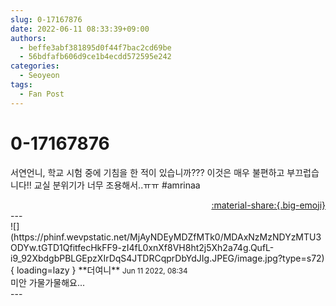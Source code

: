 ```yaml
---
slug: 0-17167876
date: 2022-06-11 08:33:39+09:00
authors:
  - beffe3abf381895d0f44f7bac2cd69be
  - 56bdfafb606d9ce1b4ecdd572595e242
categories:
  - Seoyeon
tags:
  - Fan Post
---
```


# 0-17167876

<div class="post-container" markdown="1">
<div class="content-container md-sidebar__scrollwrap" markdown="1">

서연언니, 학교 시험 중에 기침을 한 적이 있습니까??? 이것은 매우 불편하고 부끄럽습니다!! 교실 분위기가 너무 조용해서..ㅠㅠ \#amrinaa

</div>
</div>

<div style="text-align: right;" markdown="1">
<a href="https://weverse.io/fromis9/fanpost/0-17167876" style="text-align: right;">:material-share:{.big-emoji}</a>
</div>
---

<div class="comments-container md-sidebar__scrollwrap" markdown="1">
<div class="comment" markdown="1">
<div class='id-container' markdown="1">
![](https://phinf.wevpstatic.net/MjAyNDEyMDZfMTk0/MDAxNzMzNDYzMTU3ODYw.tGTD1QfitfecHkFF9-zI4fL0xnXf8VH8ht2j5Xh2a74g.QufL-i9_92XbdgbPBLGEpzXIrDqS4JTDRCqprDbYdJIg.JPEG/image.jpg?type=s72){ loading=lazy }
**<span class="artist">더여니</span>** <small>Jun 11 2022, 08:34</small><br>
</div>
<div class='comment-body' markdown="1">
미안 가물가물해요...
</div>
</div>
</div>
---
